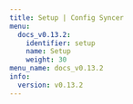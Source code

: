 ```yaml
---
title: Setup | Config Syncer
menu:
  docs_v0.13.2:
    identifier: setup
    name: Setup
    weight: 30
menu_name: docs_v0.13.2
info:
  version: v0.13.2
---
```


